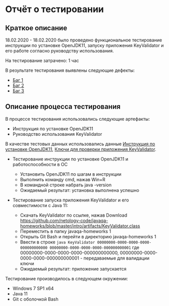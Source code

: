 # Отчёт о тестировании 
## Краткое описание
18.02.2020 - 18.02.2020 было проведено функциональное тестирование инструкции по установке OpenJDK11, запуску приложения KeyValidator и его работе согласно руководству использования.

На тестирование затрачено: 1 час

В результате тестирования выявлены следующие дефекты:
* [Баг 1](https://user-images.githubusercontent.com/60143597/74757318-e2a85780-5286-11ea-906d-40162ccc9819.png)
* [Баг 2](https://user-images.githubusercontent.com/60143597/74757464-15eae680-5287-11ea-93d3-64f68e4d7377.png)
* [Баг 3](https://user-images.githubusercontent.com/60143597/74757698-6b26f800-5287-11ea-805f-220660dca04c.png)
## Описание процесса тестирования
 В процессе тестирования использовались следующие артефакты:
* Инструкция по установке OpenJDK11
* Руководство использования KeyValidator

В качестве тестовых данных использовались данные
[Инструкция по установке OpenJDK11](https://github.com/netology-code/javaqa-homeworks/blob/master/intro/openjdk11-manual.md#инструкция-по-установке-openjdk11),
[Ключи для проверки приложения KeyValidator](https://github.com/netology-code/javaqa-homeworks/blob/master/intro/user-manual.md#ключи-для-проверки).

* Тестирование инструкции по установке OpenJDK11 и работоспособности в ОС
  * Установить OpenJDK11 по шагам в инструкции 
  * Выполнить команду cmd, нажав Win+R  
  * В командной строке набрать java -version
  * Ожидаемый результат: установка выполнена успешно 

* Тестирование запуска приложения KeyValidator и его совместимости с Java 11:
  * Скачать KeyValidator по ссылке, нажав Download  https://github.com/netology-code/javaqa-homeworks/blob/master/intro/artifacts/KeyValidator.class
  * Переместить в папку javaqa-homeworks 1 
  * Открыть Git Bash и перейти в директорию javaqa-homeworks 1
  * Ввести в строке `java KeyValidator 00000000-0000-0000-0000-000000000000 00000000-0000-0000-0000-000000000001`
где 00000000-0000-0000-0000-000000000000, 00000000-0000-0000-0000-000000000001 - передаваемые для валидации ключи
  * Ожидаемый результат: приложение запускается 


Тестирование производилось в следующем окружении:
* Windows 7 SP1 x64
* Java 11
* Git c оболочкой Bash 